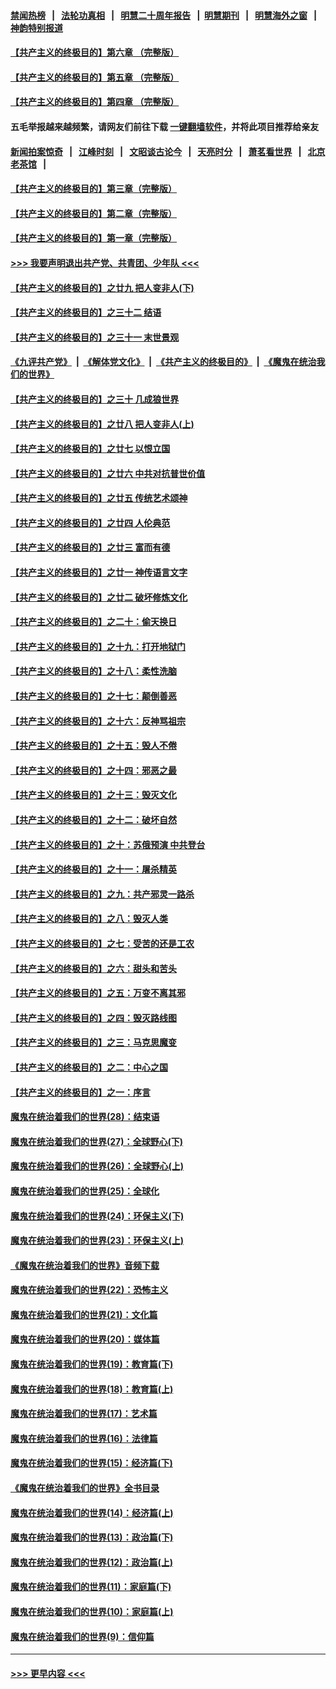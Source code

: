 #### [禁闻热榜](热点新闻.md?=0)  &nbsp;&nbsp;|&nbsp;&nbsp; [法轮功真相](https://github.com/gfw-breaker/truth/blob/master/README.md?=0) &nbsp;&nbsp;|&nbsp;&nbsp; [明慧二十周年报告](https://github.com/gfw-breaker/mh-reports/blob/master/README.md?=0) &nbsp;&nbsp;|&nbsp;&nbsp;[明慧期刊](https://github.com/gfw-breaker/mh-qikan) &nbsp;&nbsp;|&nbsp;&nbsp; [明慧海外之窗](https://github.com/gfw-breaker/mh-news/blob/master/README.md?=0) &nbsp;&nbsp;|&nbsp;&nbsp; [神韵特别报道](https://github.com/gfw-breaker/mh-news/blob/master/shenyun.md?=0)
#### [【共产主义的终极目的】第六章 （完整版）](../pages/nsc422/n11428913.md?t=02282331) 
#### [【共产主义的终极目的】第五章 （完整版）](../pages/nsc422/n11428912.md?t=02282331) 
#### [【共产主义的终极目的】第四章 （完整版）](../pages/nsc422/n11428907.md?t=02282331) 
#### 五毛举报越来越频繁，请网友们前往下载 [一键翻墙软件](https://github.com/gfw-breaker/ssr-accounts)，并将此项目推荐给亲友
#### [新闻拍案惊奇](https://github.com/gfw-breaker/banned-news/blob/master/pages/link4.md) &nbsp;&nbsp;|&nbsp;&nbsp; [江峰时刻](https://github.com/gfw-breaker/banned-news/blob/master/pages/link4.md) &nbsp;&nbsp;|&nbsp;&nbsp; [文昭谈古论今](https://github.com/gfw-breaker/banned-news/blob/master/pages/link4.md) &nbsp;&nbsp;|&nbsp;&nbsp; [天亮时分](https://github.com/gfw-breaker/banned-news/blob/master/pages/link4.md) &nbsp;&nbsp;|&nbsp;&nbsp; [萧茗看世界](https://github.com/gfw-breaker/banned-news/blob/master/pages/link4.md) &nbsp;&nbsp;|&nbsp;&nbsp; [北京老茶馆](https://github.com/gfw-breaker/banned-news/blob/master/pages/link4.md) &nbsp;&nbsp;|&nbsp;&nbsp; 
#### [【共产主义的终极目的】第三章（完整版）](../pages/nsc422/n11428848.md?t=02282331) 
#### [【共产主义的终极目的】第二章（完整版）](../pages/nsc422/n11428831.md?t=02282331) 
#### [【共产主义的终极目的】第一章（完整版）](../pages/nsc422/n11417651.md?t=02282331) 
#### [>>> 我要声明退出共产党、共青团、少年队 <<<](https://github.com/begood0513/goodnews/blob/master/quit/letter.md) 
#### [【共产主义的终极目的】之廿九 把人变非人(下)](../pages/nsc422/n11344140.md?t=02282331) 
#### [【共产主义的终极目的】之三十二 结语](../pages/nsc422/n11360535.md?t=02282331) 
#### [【共产主义的终极目的】之三十一 末世景观](../pages/nsc422/n11351129.md?t=02282331) 
#### [《九评共产党》](https://github.com/begood0513/9ping.md/blob/master/README.md) &nbsp;|&nbsp; [《解体党文化》](../../../../jtdwh.md/blob/master/README.md)  &nbsp;|&nbsp; [《共产主义的终极目的》](../../../../gczydzjmd.md/blob/master/README.md) &nbsp;|&nbsp; [《魔鬼在统治我们的世界》](../../../../mgztzwmdsj.md/blob/master/README.md) 
#### [【共产主义的终极目的】之三十 几成狼世界](../pages/nsc422/n11348280.md?t=02282331) 
#### [【共产主义的终极目的】之廿八 把人变非人(上)](../pages/nsc422/n11340492.md?t=02282331) 
#### [【共产主义的终极目的】之廿七 以恨立国](../pages/nsc422/n11336944.md?t=02282331) 
#### [【共产主义的终极目的】之廿六 中共对抗普世价值](../pages/nsc422/n11324785.md?t=02282331) 
#### [【共产主义的终极目的】之廿五 传统艺术颂神](../pages/nsc422/n11296396.md?t=02282331) 
#### [【共产主义的终极目的】之廿四 人伦典范](../pages/nsc422/n11296397.md?t=02282331) 
#### [【共产主义的终极目的】之廿三 富而有德](../pages/nsc422/n11283598.md?t=02282331) 
#### [【共产主义的终极目的】之廿一 神传语言文字](../pages/nsc422/n11263265.md?t=02282331) 
#### [【共产主义的终极目的】之廿二 破坏修炼文化](../pages/nsc422/n11245728.md?t=02282331) 
#### [【共产主义的终极目的】之二十：偷天换日](../pages/nsc422/n11238846.md?t=02282331) 
#### [【共产主义的终极目的】之十九：打开地狱门](../pages/nsc422/n11206376.md?t=02282331) 
#### [【共产主义的终极目的】之十八：柔性洗脑](../pages/nsc422/n11199994.md?t=02282331) 
#### [【共产主义的终极目的】之十七：颠倒善恶](../pages/nsc422/n11179782.md?t=02282331) 
#### [【共产主义的终极目的】之十六：反神骂祖宗](../pages/nsc422/n11166798.md?t=02282331) 
#### [【共产主义的终极目的】之十五：毁人不倦](../pages/nsc422/n11166792.md?t=02282331) 
#### [【共产主义的终极目的】之十四：邪恶之最](../pages/nsc422/n11150249.md?t=02282331) 
#### [【共产主义的终极目的】之十三：毁灭文化](../pages/nsc422/n11135227.md?t=02282331) 
#### [【共产主义的终极目的】之十二：破坏自然](../pages/nsc422/n11135214.md?t=02282331) 
#### [【共产主义的终极目的】之十：苏俄预演 中共登台](../pages/nsc422/n11118424.md?t=02282331) 
#### [【共产主义的终极目的】之十一：屠杀精英](../pages/nsc422/n11118442.md?t=02282331) 
#### [【共产主义的终极目的】之九：共产邪灵一路杀](../pages/nsc422/n11114139.md?t=02282331) 
#### [【共产主义的终极目的】之八：毁灭人类](../pages/nsc422/n11108503.md?t=02282331) 
#### [【共产主义的终极目的】之七：受苦的还是工农](../pages/nsc422/n11101809.md?t=02282331) 
#### [【共产主义的终极目的】之六：甜头和苦头](../pages/nsc422/n11096971.md?t=02282331) 
#### [【共产主义的终极目的】之五：万变不离其邪](../pages/nsc422/n11091285.md?t=02282331) 
#### [【共产主义的终极目的】之四：毁灭路线图](../pages/nsc422/n11086284.md?t=02282331) 
#### [【共产主义的终极目的】之三：马克思魔变](../pages/nsc422/n11061941.md?t=02282331) 
#### [【共产主义的终极目的】之二：中心之国](../pages/nsc422/n11047728.md?t=02282331) 
#### [【共产主义的终极目的】之一：序言](../pages/nsc422/n11086077.md?t=02282331) 
#### [魔鬼在统治着我们的世界(28)：结束语](../pages/nsc422/n10936246.md?t=02282331) 
#### [魔鬼在统治着我们的世界(27)：全球野心(下)](../pages/nsc422/n10928319.md?t=02282331) 
#### [魔鬼在统治着我们的世界(26)：全球野心(上)](../pages/nsc422/n10900318.md?t=02282331) 
#### [魔鬼在统治着我们的世界(25)：全球化](../pages/nsc422/n10788205.md?t=02282331) 
#### [魔鬼在统治着我们的世界(24)：环保主义(下)](../pages/nsc422/n10695307.md?t=02282331) 
#### [魔鬼在统治着我们的世界(23)：环保主义(上)](../pages/nsc422/n10688613.md?t=02282331) 
#### [《魔鬼在统治着我们的世界》音频下载](../pages/nsc422/n10635553.md?t=02282331) 
#### [魔鬼在统治着我们的世界(22)：恐怖主义](../pages/nsc422/n10614727.md?t=02282331) 
#### [魔鬼在统治着我们的世界(21)：文化篇](../pages/nsc422/n10597706.md?t=02282331) 
#### [魔鬼在统治着我们的世界(20)：媒体篇](../pages/nsc422/n10586579.md?t=02282331) 
#### [魔鬼在统治着我们的世界(19)：教育篇(下)](../pages/nsc422/n10564808.md?t=02282331) 
#### [魔鬼在统治着我们的世界(18)：教育篇(上)](../pages/nsc422/n10526970.md?t=02282331) 
#### [魔鬼在统治着我们的世界(17)：艺术篇](../pages/nsc422/n10499093.md?t=02282331) 
#### [魔鬼在统治着我们的世界(16)：法律篇](../pages/nsc422/n10485969.md?t=02282331) 
#### [魔鬼在统治着我们的世界(15)：经济篇(下)](../pages/nsc422/n10469975.md?t=02282331) 
#### [《魔鬼在统治着我们的世界》全书目录](../pages/nsc422/n10464261.md?t=02282331) 
#### [魔鬼在统治着我们的世界(14)：经济篇(上)](../pages/nsc422/n10457370.md?t=02282331) 
#### [魔鬼在统治着我们的世界(13)：政治篇(下)](../pages/nsc422/n10448270.md?t=02282331) 
#### [魔鬼在统治着我们的世界(12)：政治篇(上)](../pages/nsc422/n10444576.md?t=02282331) 
#### [魔鬼在统治着我们的世界(11)：家庭篇(下)](../pages/nsc422/n10440961.md?t=02282331) 
#### [魔鬼在统治着我们的世界(10)：家庭篇(上)](../pages/nsc422/n10435448.md?t=02282331) 
#### [魔鬼在统治着我们的世界(9)：信仰篇](../pages/nsc422/n10432159.md?t=02282331) 

----
#### [ >>> 更早内容 <<< ](../indexes/nsc422-earlier.md)
